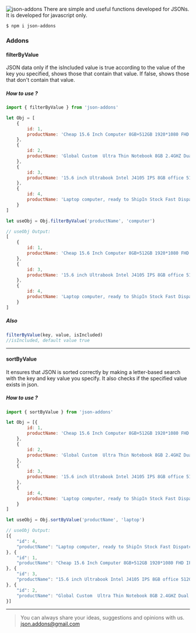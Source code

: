 ![json-addons](https://img.techpowerup.org/201028/json-addons.png)
There are simple and useful functions developed for JSONs. It is developed for javascript only.

`$ npm i json-addons`


### Addons

#### filterByValue
JSON data only if the isIncluded value is true according to the value of the key you specified, shows those that contain that value. If false, shows those that don't contain that value.

##### How to use ?
```js
import { filterByValue } from 'json-addons'

let Obj = [
    {
        id: 1,
        productName: 'Cheap 15.6 Inch Computer 8GB+512GB 1920*1080 FHD IPS Laptops Computer'
    },
    {
        id: 2,
        productName: 'Global Custom  Ultra Thin Notebook 8GB 2.4GHZ Dual Core Wins10 Mini'
    },
    {
        id: 3,
        productName: '15.6 inch Ultrabook Intel J4105 IPS 8GB office 512GB computer laptops'
    },
    {
        id: 4,
        productName: 'Laptop computer, ready to ShipIn Stock Fast Dispatch cheap netbook'
    }
]

let useObj = Obj.filterByValue('productName', 'computer')

// useObj Output:
[
    {
        id: 1,
        productName: 'Cheap 15.6 Inch Computer 8GB+512GB 1920*1080 FHD IPS Laptops Computer'
    },
    {
        id: 3,
        productName: '15.6 inch Ultrabook Intel J4105 IPS 8GB office 512GB computer laptops'
    },
    {
        id: 4,
        productName: 'Laptop computer, ready to ShipIn Stock Fast Dispatch cheap netbook'
    }
]
```

##### Also
```js
filterByValue(key, value, isIncluded)
//isIncluded, default value true
```

----

#### sortByValue
It ensures that JSON is sorted correctly by making a letter-based search with the key and key value you specify. It also checks if the specified value exists in json.

##### How to use ?
```js
import { sortByValue } from 'json-addons'

let Obj = [{
        id: 1,
        productName: 'Cheap 15.6 Inch Computer 8GB+512GB 1920*1080 FHD IPS Laptops Computer'
    },
    {
        id: 2,
        productName: 'Global Custom  Ultra Thin Notebook 8GB 2.4GHZ Dual Core Wins10 Mini'
    },
    {
        id: 3,
        productName: '15.6 inch Ultrabook Intel J4105 IPS 8GB office 512GB computer laptops'
    },
    {
        id: 4,
        productName: 'Laptop computer, ready to ShipIn Stock Fast Dispatch cheap netbook'
    }
]

let useObj = Obj.sortByValue('productName', 'laptop')

// useObj Output:
[{
    "id": 4,
    "productName": "Laptop computer, ready to ShipIn Stock Fast Dispatch cheap netbook"
}, {
    "id": 1,
    "productName": "Cheap 15.6 Inch Computer 8GB+512GB 1920*1080 FHD IPS Laptops Computer"
}, {
    "id": 3,
    "productName": "15.6 inch Ultrabook Intel J4105 IPS 8GB office 512GB computer laptops"
}, {
    "id": 2,
    "productName": "Global Custom  Ultra Thin Notebook 8GB 2.4GHZ Dual Core Wins10 Mini"
}]
```

----

> You can always share your ideas, suggestions and opinions with us.
> json.addons@gmail.com
